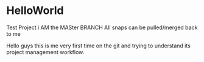 # HelloWorld
Test Project
i AM the MASter BRANCH
All snaps can be pulled/merged back to me



Hello guys 
this is me very first time on the git and trying to understand its project management workflow.
